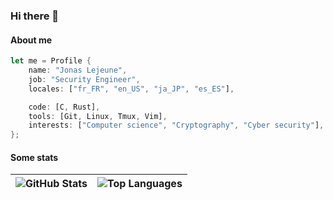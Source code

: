 ### Hi there 👋

#### About me

```rust
let me = Profile {
    name: "Jonas Lejeune",
    job: "Security Engineer",
    locales: ["fr_FR", "en_US", "ja_JP", "es_ES"],

    code: [C, Rust],
    tools: [Git, Linux, Tmux, Vim],
    interests: ["Computer science", "Cryptography", "Cyber security"],
};
```

#### Some stats

| ![GitHub Stats](https://github-readme-stats.vercel.app/api?username=tiod4420&theme=transparent&hide_border=true&show_icons=true) | ![Top Languages](https://github-readme-stats.vercel.app/api/top-langs/?username=tiod4420&theme=transparent&hide_border=true&layout=compact&size_weight=0.5&count_weight=0.5) |
| --- | --- |

